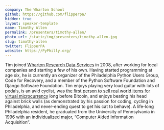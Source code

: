 ```yaml
---
company: The Wharton School
github: https://github.com/flipperpa/
hidden: true
layout: speaker-template
name: Timothy Allen
permalink: /presenters/timothy-allen/
photo_url: /static/img/presenters/timothy-allen.jpg
slug: timothy-allen
twitter: FlipperPA
website: https://PyPhilly.org/
---
```


Tim joined [Wharton Research Data Services](https://wrds-www.wharton.upenn.edu) in 2008, after working for local companies and starting a few of his own. Having started programming at age six, he is currently an organizer of the Philadelphia Python Users Group, Code for Recovery, and a member of the Python Software Foundation and Django Software Foundation. Tim enjoys playing very loud guitar with lots of pedals, is an avid cyclist, was [the first person to sell real world items for virtual microcurrency](https://www.mtv.com/news/g3te5b/finally-you-can-buy-something-real-with-play-money) long before Bitcoin, and enjoys beating his head against brick walls (as demonstrated by his passion for coding, cycling in Philadelphia, and never-ending quest to get his cat to behave). A life-long Philadelphia resident, he graduated from the University of Pennsylvania in 1996 with an individualized major, “Computer Aided Information Acquisition”.
